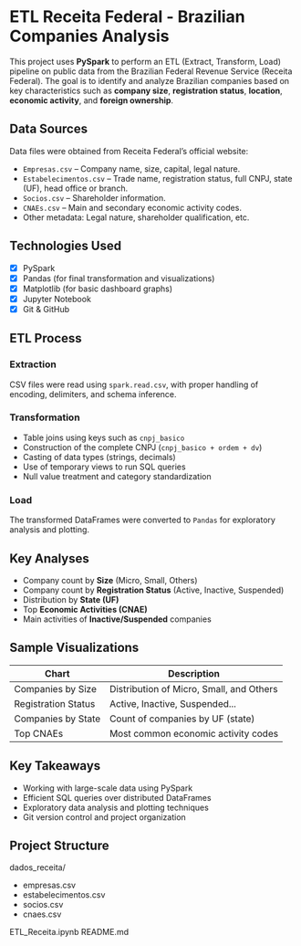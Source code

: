 # ETL Receita Federal - Brazilian Companies Analysis

This project uses **PySpark** to perform an ETL (Extract, Transform, Load) pipeline on public data from the Brazilian Federal Revenue Service (Receita Federal). The goal is to identify and analyze Brazilian companies based on key characteristics such as **company size**, **registration status**, **location**, **economic activity**, and **foreign ownership**.

## Data Sources

Data files were obtained from Receita Federal’s official website:

- `Empresas.csv` – Company name, size, capital, legal nature.
- `Estabelecimentos.csv` – Trade name, registration status, full CNPJ, state (UF), head office or branch.
- `Socios.csv` – Shareholder information.
- `CNAEs.csv` – Main and secondary economic activity codes.
- Other metadata: Legal nature, shareholder qualification, etc.

##  Technologies Used

- [x] PySpark
- [x] Pandas (for final transformation and visualizations)
- [x] Matplotlib (for basic dashboard graphs)
- [x] Jupyter Notebook
- [x] Git & GitHub

## ETL Process

### Extraction
CSV files were read using `spark.read.csv`, with proper handling of encoding, delimiters, and schema inference.

### Transformation
- Table joins using keys such as `cnpj_basico`
- Construction of the complete CNPJ (`cnpj_basico + ordem + dv`)
- Casting of data types (strings, decimals)
- Use of temporary views to run SQL queries
- Null value treatment and category standardization

### Load
The transformed DataFrames were converted to `Pandas` for exploratory analysis and plotting.

## Key Analyses

-  Company count by **Size** (Micro, Small, Others)
-  Company count by **Registration Status** (Active, Inactive, Suspended)
-  Distribution by **State (UF)**
-  Top **Economic Activities (CNAE)**
-  Main activities of **Inactive/Suspended** companies


##  Sample Visualizations

| Chart                  | Description                                 |
|------------------------|-------------                                |
| Companies by Size      | Distribution of Micro, Small, and Others    |
| Registration Status    | Active, Inactive, Suspended...              |
| Companies by State     | Count of companies by UF (state)            |
| Top CNAEs              | Most common economic activity codes         |


## Key Takeaways

- Working with large-scale data using PySpark
- Efficient SQL queries over distributed DataFrames
- Exploratory data analysis and plotting techniques
- Git version control and project organization

## Project Structure
dados_receita/
- empresas.csv
- estabelecimentos.csv
- socios.csv
- cnaes.csv
  
ETL_Receita.ipynb
README.md
